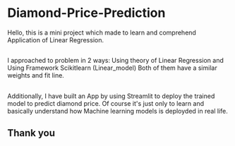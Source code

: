# Diamond-Price-Prediction
Hello, this is a mini project which made to learn and comprehend Application of Linear Regression.
##
I approached to problem in 2 ways: Using theory of Linear Regression and Using Framework Scikitlearn (Linear_model)
Both of them have a similar weights and fit line.
##
Additionally, I have built an App by using Streamlit to deploy the trained model to predict diamond price. Of course it's just only to learn and basically understand how Machine learning models is deployded in real life.
## Thank you
